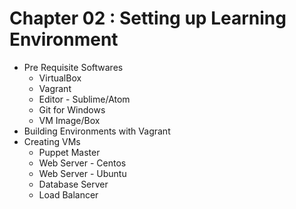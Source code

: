 # Chapter 02  :  Setting up Learning Environment
   - Pre Requisite Softwares
      - VirtualBox
      - Vagrant
      - Editor - Sublime/Atom
      - Git for Windows
      - VM Image/Box
   - Building Environments with Vagrant
   - Creating VMs
       - Puppet Master
       - Web Server - Centos
       - Web Server - Ubuntu
       - Database Server
       - Load Balancer
